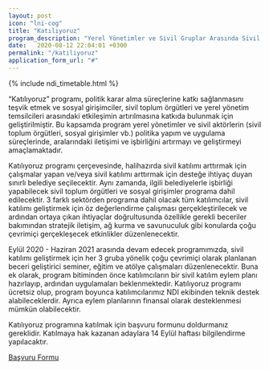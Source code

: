 ```yaml
---
layout: post
icon: "lni-cog"
title: "Katılıyoruz"
program_description: "Yerel Yönetimler ve Sivil Gruplar Arasında Sivil Katılımı Geliştirme Programı"
date:   2020-08-12 22:04:01 +0300
permalink: "/katiliyoruz"
application_form_url: "#"
---
```


{% include ndi_timetable.html %}

“Katılıyoruz” programı, politik karar alma süreçlerine katkı sağlanmasını teşvik etmek ve sosyal girişimciler, sivil toplum örgütleri ve yerel yönetim temsilcileri arasındaki etkileşimin artırılmasına katkıda bulunmak için geliştirilmiştir. Bu kapsamda program yerel yönetimler ve sivil aktörlerin (sivil toplum örgütleri, sosyal girişimler vb.) politika yapım ve uygulama süreçlerinde, aralarındaki iletişimi ve işbirliğini artırmayı ve geliştirmeyi amaçlamaktadır. 

Katılıyoruz programı çerçevesinde, halihazırda sivil katılımı arttırmak için çalışmalar yapan ve/veya sivil katılımı arttırmak için desteğe ihtiyaç duyan sınırlı belediye seçilecektir. Aynı zamanda, ilgili belediyelerle işbirliği yapabilecek sivil toplum örgütleri ve sosyal girişimler programa dahil edilecektir. 3 farklı sektörden programa dahil olacak tüm katılımcılar, sivil katılımı geliştirmek için öz değerlendirme çalışması gerçekleştirilecek ve ardından ortaya çıkan ihtiyaçlar doğrultusunda özellikle gerekli beceriler bakımından stratejik iletişim, ağ kurma ve savunuculuk gibi konularda çoğu çevrimiçi gerçekleşecek etkinlikler düzenlenecektir.

Eylül 2020 - Haziran 2021 arasında devam edecek programımızda, sivil katılımı geliştirmek için her 3 gruba yönelik çoğu çevrimiçi olarak planlanan beceri geliştirici seminer, eğitim ve atölye çalışmaları düzenlenecektir. Buna ek olarak, program bitiminden önce katılımcıların bir sivil katılım eylem planı hazırlayıp, ardından uygulamaları beklenmektedir. Katılıyoruz programı ücretsiz olup, program boyunca katılımcılarımız NDI ekibinden teknik destek alabileceklerdir. Ayrıca eylem planlarının finansal olarak desteklenmesi mümkün olabilecektir. 

Katılıyoruz programına katılmak için başvuru formunu doldurmanız gereklidir. Katılmaya hak kazanan adaylara 14 Eylül haftası bilgilendirme yapılacaktır.

 <a href="{{ page.application_form_url }}" class="btn btn-common">Başvuru Formu</a>

